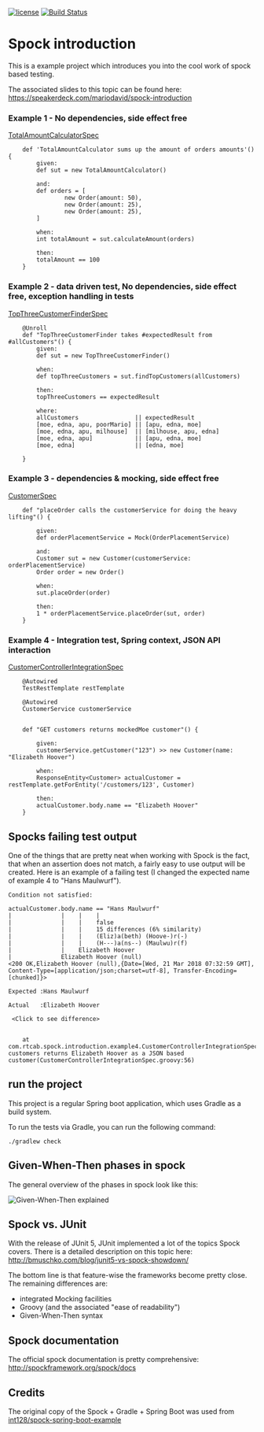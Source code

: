 [![license](https://img.shields.io/badge/license-Apache%20License%202.0-blue.svg?style=flat)](http://www.apache.org/licenses/LICENSE-2.0)
[![Build Status](https://travis-ci.org/mariodavid/spock-introduction.svg?branch=master)](https://travis-ci.org/mariodavid/spock-introduction)

# Spock introduction

This is a example project which introduces you into the cool work of spock based testing.

The associated slides to this topic can be found here: https://speakerdeck.com/mariodavid/spock-introduction

### Example 1 - No dependencies, side effect free

[TotalAmountCalculatorSpec](https://github.com/mariodavid/spock-introduction/blob/master/src/test/groovy/com/rtcab/spock/introduction/example1/TotalAmountCalculatorSpec.groovy)

```
    def 'TotalAmountCalculator sums up the amount of orders amounts'() {
        given:
        def sut = new TotalAmountCalculator()

        and:
        def orders = [
                new Order(amount: 50),
                new Order(amount: 25),
                new Order(amount: 25),
        ]

        when:
        int totalAmount = sut.calculateAmount(orders)

        then:
        totalAmount == 100
    }
```

### Example 2 - data driven test, No dependencies, side effect free, exception handling in tests

[TopThreeCustomerFinderSpec](https://github.com/mariodavid/spock-introduction/blob/master/src/test/groovy/com/rtcab/spock/introduction/example2/TopThreeCustomerFinderSpec.groovy)

```
    @Unroll
    def "TopThreeCustomerFinder takes #expectedResult from #allCustomers"() {
        given:
        def sut = new TopThreeCustomerFinder()

        when:
        def topThreeCustomers = sut.findTopCustomers(allCustomers)

        then:
        topThreeCustomers == expectedResult

        where:
        allCustomers                || expectedResult
        [moe, edna, apu, poorMario] || [apu, edna, moe]
        [moe, edna, apu, milhouse]  || [milhouse, apu, edna]
        [moe, edna, apu]            || [apu, edna, moe]
        [moe, edna]                 || [edna, moe]

    }
```


### Example 3 - dependencies & mocking, side effect free

[CustomerSpec](https://github.com/mariodavid/spock-introduction/blob/master/src/test/groovy/com/rtcab/spock/introduction/example3/CustomerSpec.groovy)

```
    def "placeOrder calls the customerService for doing the heavy lifting"() {

        given:
        def orderPlacementService = Mock(OrderPlacementService)

        and:
        Customer sut = new Customer(customerService: orderPlacementService)
        Order order = new Order()

        when:
        sut.placeOrder(order)

        then:
        1 * orderPlacementService.placeOrder(sut, order)
    }
```


### Example 4 - Integration test, Spring context, JSON API interaction

[CustomerControllerIntegrationSpec](https://github.com/mariodavid/spock-introduction/blob/master/src/test/groovy/com/rtcab/spock/introduction/example4/CustomerControllerIntegrationSpec.groovy)

```
    @Autowired
    TestRestTemplate restTemplate

    @Autowired
    CustomerService customerService


    def "GET customers returns mockedMoe customer"() {

        given:
        customerService.getCustomer("123") >> new Customer(name: "Elizabeth Hoover")

        when:
        ResponseEntity<Customer> actualCustomer = restTemplate.getForEntity('/customers/123', Customer)

        then:
        actualCustomer.body.name == "Elizabeth Hoover"
    }
```


## Spocks failing test output

One of the things that are pretty neat when working with Spock is the fact, that when an assertion does not match, 
a fairly easy to use output will be created. Here is an example of a failing test (I changed the expected name of example 4 to "Hans Maulwurf").


```
Condition not satisfied:

actualCustomer.body.name == "Hans Maulwurf"
|              |    |    |
|              |    |    false
|              |    |    15 differences (6% similarity)
|              |    |    (Eliz)a(beth) (Hoove-)r(-)
|              |    |    (H---)a(ns--) (Maulwu)r(f)
|              |    Elizabeth Hoover
|              Elizabeth Hoover (null)
<200 OK,Elizabeth Hoover (null),{Date=[Wed, 21 Mar 2018 07:32:59 GMT], Content-Type=[application/json;charset=utf-8], Transfer-Encoding=[chunked]}>

Expected :Hans Maulwurf

Actual   :Elizabeth Hoover

 <Click to see difference>


	at com.rtcab.spock.introduction.example4.CustomerControllerIntegrationSpec.GET customers returns Elizabeth Hoover as a JSON based customer(CustomerControllerIntegrationSpec.groovy:56)
```


## run the project

This project is a regular Spring boot application, which uses Gradle as a build system.

To run the tests via Gradle, you can run the following command:

`./gradlew check`




## Given-When-Then phases in spock
The general overview of the phases in spock look like this:

![Given-When-Then explained](http://spockframework.org/spock/docs/1.1/images/Blocks2Phases.png)



## Spock vs. JUnit

With the release of JUnit 5, JUnit implemented a lot of the topics Spock covers. There is a detailed
description on this topic here: http://bmuschko.com/blog/junit5-vs-spock-showdown/

The bottom line is that feature-wise the frameworks become pretty close. The remaining differences are:

* integrated Mocking facilities
* Groovy (and the associated "ease of readability")
* Given-When-Then syntax



## Spock documentation

The official spock documentation is pretty comprehensive: http://spockframework.org/spock/docs


## Credits
The original copy of the Spock + Gradle + Spring Boot was used from [int128/spock-spring-boot-example](https://github.com/int128/spock-spring-boot-example)
